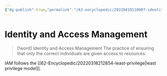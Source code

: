 ```yaml
---
{"dg-publish":true,"permalink":"/62-encyclopedic/20220419110907-identity-and-access-management/","dgHomeLink":true,"dgPassFrontmatter":false}
---
```



# Identity and Access Management

> [!word] Identity and Access Management
> The practice of ensuring that only the correct individuals are given access to resources.

IAM follows the [[62-Encyclopedic/20220318212854-least-privilege|least privilege model]].
